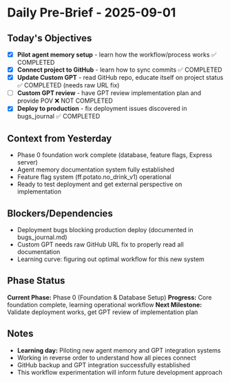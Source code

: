 # Daily Pre-Brief - 2025-09-01

## Today's Objectives
- [x] **Pilot agent memory setup** - learn how the workflow/process works ✅ COMPLETED
- [x] **Connect project to GitHub** - learn how to sync commits ✅ COMPLETED  
- [x] **Update Custom GPT** - read GitHub repo, educate itself on project status ✅ COMPLETED (needs raw URL fix)
- [ ] **Custom GPT review** - have GPT review implementation plan and provide POV ❌ NOT COMPLETED
- [x] **Deploy to production** - fix deployment issues discovered in bugs_journal ✅ COMPLETED

## Context from Yesterday
- Phase 0 foundation work complete (database, feature flags, Express server)
- Agent memory documentation system fully established
- Feature flag system (ff.potato.no_drink_v1) operational
- Ready to test deployment and get external perspective on implementation

## Blockers/Dependencies
- Deployment bugs blocking production deploy (documented in bugs_journal.md)
- Custom GPT needs raw GitHub URL fix to properly read all documentation
- Learning curve: figuring out optimal workflow for this new system

## Phase Status
**Current Phase:** Phase 0 (Foundation & Database Setup) 
**Progress:** Core foundation complete, learning operational workflow
**Next Milestone:** Validate deployment works, get GPT review of implementation plan

## Notes
- **Learning day:** Piloting new agent memory and GPT integration systems
- Working in reverse order to understand how all pieces connect
- GitHub backup and GPT integration successfully established
- This workflow experimentation will inform future development approach

